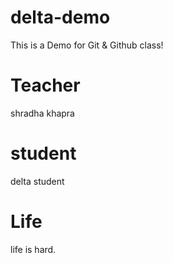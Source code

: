 # delta-demo
This is a Demo for Git &amp; Github class!

# Teacher
shradha khapra

# student
delta student

# Life 
life is hard.

